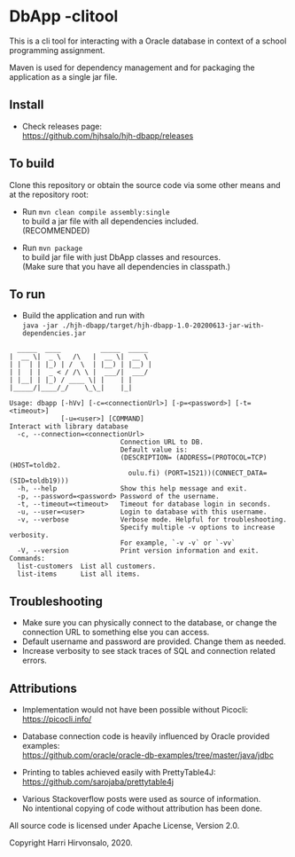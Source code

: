 # DbApp -clitool

This is a cli tool for interacting with a Oracle
database in context of a school programming assignment.

Maven is used for dependency management and for
packaging the application as a single jar file.

## Install

* Check releases page:  
  https://github.com/hjhsalo/hjh-dbapp/releases

## To build

Clone this repository or obtain the source code via
some other means and at the repository root:

* Run `mvn clean compile assembly:single`  
  to build a jar file with all dependencies included.  
  (RECOMMENDED)

* Run `mvn package`  
  to build jar file with just DbApp classes and resources.  
  (Make sure that you have all dependencies in classpath.)

## To run

* Build the application and run with  
  `java -jar ./hjh-dbapp/target/hjh-dbapp-1.0-20200613-jar-with-dependencies.jar`

```
  _____  ____          _____  _____   
|  __ \|  _ \   /\   |  __ \|  __ \ 
| |  | | |_) | /  \  | |__) | |__) |
| |  | |  _ < / /\ \ |  ___/|  ___/ 
| |__| | |_) / ____ \| |    | |     
|_____/|____/_/    \_\_|    |_|     

Usage: dbapp [-hVv] [-c=<connectionUrl>] [-p=<password>] [-t=<timeout>]
             [-u=<user>] [COMMAND]
Interact with library database
  -c, --connection=<connectionUrl>
                            Connection URL to DB.
                            Default value is:
                            (DESCRIPTION= (ADDRESS=(PROTOCOL=TCP)(HOST=toldb2.
                              oulu.fi) (PORT=1521))(CONNECT_DATA=(SID=toldb19)))
  -h, --help                Show this help message and exit.
  -p, --password=<password> Password of the username.
  -t, --timeout=<timeout>   Timeout for database login in seconds.
  -u, --user=<user>         Login to database with this username.
  -v, --verbose             Verbose mode. Helpful for troubleshooting.
                            Specify multiple -v options to increase verbosity.
                            For example, `-v -v` or `-vv`
  -V, --version             Print version information and exit.
Commands:
  list-customers  List all customers.
  list-items      List all items.
```

## Troubleshooting

* Make sure you can physically connect to the database, or change the connection URL to something else you can access.
* Default username and password are provided. Change them as needed.
* Increase verbosity to see stack traces of SQL and connection related errors.

## Attributions

* Implementation would not have been possible without Picocli:  
  https://picocli.info/

* Database connection code is heavily influenced by Oracle provided examples:  
  https://github.com/oracle/oracle-db-examples/tree/master/java/jdbc

* Printing to tables achieved easily with PrettyTable4J:  
  https://github.com/sarojaba/prettytable4j

* Various Stackoverflow posts were used as source of information.  
  No intentional copying of code without attribution has been done.

All source code is licensed under Apache License, Version 2.0.

Copyright Harri Hirvonsalo, 2020.
